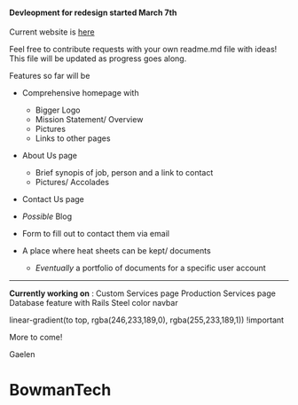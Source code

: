 #### Devleopment for redesign started March 7th

Current website is [here](http://www.bomantechnologies.com/)

Feel free to contribute requests with your own readme.md file with ideas!
This file will be updated as progress goes along.

Features so far will be

* Comprehensive homepage with
  
  * Bigger Logo
  * Mission Statement/ Overview
  * Pictures
  * Links to other pages

* About Us page
  
  * Brief synopis of job, person and a link to contact
  * Pictures/ Accolades

* Contact Us page

* _Possible_ Blog

* Form to fill out to contact them via email

* A place where heat sheets can be kept/ documents 
  
  * _Eventually_ a portfolio of documents for a specific user account
  
---

**Currently working on** : 
Custom Services page 
Production Services page 
Database feature with Rails
Steel color navbar

linear-gradient(to top, rgba(246,233,189,0), rgba(255,233,189,1)) !important


More to come! 

Gaelen


# BowmanTech
